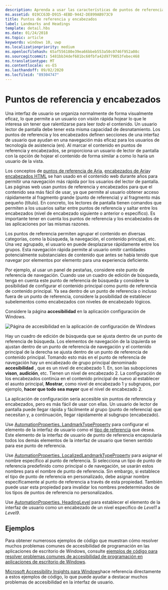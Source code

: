 ```yaml
---
description: Aprenda a usar las características de puntos de referencia y encabezados de la automatización de la interfaz de usuario para definir secciones de contenido en la aplicación, mejorar la accesibilidad y ayudar a los usuarios de tecnología de asistencia (en) a navegar por la interfaz de usuario.
ms.assetid: 019CC63D-D915-4EBD-9442-DE899AB973C9
title: Puntos de referencia y encabezados
label: Landmarks and Headings
template: detail.hbs
ms.date: 01/24/2018
ms.topic: article
keywords: windows 10, uwp
ms.localizationpriority: medium
ms.openlocfilehash: 65af556180e39ea66bbeb553a50c0746f952a08c
ms.sourcegitcommit: 5481bb34def681bc60fbfa42d9779053febec468
ms.translationtype: MT
ms.contentlocale: es-ES
ms.lasthandoff: 09/02/2020
ms.locfileid: "89304747"
---
```

# <a name="landmarks-and-headings"></a>Puntos de referencia y encabezados

Una interfaz de usuario se organiza normalmente de forma visualmente eficaz, lo que permite a un usuario con visión rápida hojear lo que le interesa sin tener que ralentizarse para leer *todo* el contenido. Un usuario lector de pantalla debe tener esta misma capacidad de desnatamiento. Los puntos de referencia y los encabezados definen secciones de una interfaz de usuario que ayudan en una navegación más eficaz para los usuarios de tecnología de asistencia (en). Al marcar el contenido en puntos de referencia y encabezados, se proporciona un usuario de lector de pantalla con la opción de hojear el contenido de forma similar a como lo haría un usuario de la vista.

Los conceptos de [puntos de referencia de Aria](https://www.w3.org/WAI/GL/wiki/Using_ARIA_landmarks_to_identify_regions_of_a_page), [encabezados de Aria](https://www.w3.org/TR/WCAG20-TECHS/ARIA12.html)y [encabezados HTML](https://www.w3.org/TR/2016/NOTE-WCAG20-TECHS-20161007/H42.html) se han usado en el contenido web durante años para permitir una navegación más rápida por los usuarios del lector de pantalla. Las páginas web usan puntos de referencia y encabezados para que el contenido sea más fácil de usar, ya que permite al usuario obtener acceso rápidamente al fragmento grande (punto de referencia) y al fragmento más pequeño (título). En concreto, los lectores de pantalla tienen comandos que permiten a los usuarios saltar entre puntos de referencia y saltar entre los encabezados (nivel de encabezado siguiente o anterior o específico). Es importante tener en cuenta los puntos de referencia y los encabezados de las aplicaciones por las mismas razones.

Los puntos de referencia permiten agrupar el contenido en diversas categorías, como la búsqueda, la navegación, el contenido principal, etc. Una vez agrupado, el usuario en puede desplazarse rápidamente entre los grupos. Esta navegación rápida permite al usuario omitir cantidades potencialmente substanciales de contenido que antes se había tenido que navegar por elementos por elemento para una experiencia deficiente.

Por ejemplo, al usar un panel de pestañas, considere este punto de referencia de navegación. Cuando use un cuadro de edición de búsqueda, tenga en cuenta este punto de referencia de búsqueda y considere la posibilidad de configurar el contenido principal como punto de referencia de contenido principal. Ya sea dentro de un punto de referencia o incluso fuera de un punto de referencia, considere la posibilidad de establecer subelementos como encabezados con niveles de encabezado lógicos.

Considere la página **accesibilidad** en la aplicación configuración de Windows.

![Página de accesibilidad en la aplicación de configuración de Windows](images/EaseOfAccessSettings.png)  

Hay un cuadro de edición de búsqueda que se ajusta dentro de un punto de referencia de búsqueda. Los elementos de navegación de la izquierda se ajustan dentro de un punto de referencia de navegación y el contenido principal de la derecha se ajusta dentro de un punto de referencia de contenido principal. Tomando esto más en el punto de referencia de navegación hay un encabezado de grupo principal denominado **accesibilidad** , que es un nivel de encabezado 1. En, son las subopciones **vison**, **audición**, etc. Tienen un nivel de encabezado 2. La configuración de los encabezados continúa en el contenido principal de nuevo al establecer el asunto principal, **Mostrar**, como nivel de encabezado 1 y subgrupos, por ejemplo, **hacer que todo sea mayor** que el nivel de encabezado 2.

La aplicación de configuración sería accesible sin puntos de referencia y encabezados, pero es más fácil de usar con ellas. Un usuario de lector de pantalla puede llegar rápida y fácilmente al grupo (punto de referencia) que necesitan y, a continuación, llegar rápidamente al subgrupo (encabezado).

Use [AutomationProperties. LandmarkTypeProperty](/uwp/api/windows.ui.xaml.automation.automationproperties.LandmarkTypeProperty) para configurar el elemento de la interfaz de usuario como el [tipo de referencia](/windows/desktop/WinAuto/landmark-type-identifiers) que desea. Este elemento de la interfaz de usuario de punto de referencia encapsularía todos los demás elementos de la interfaz de usuario que tienen sentido para ese punto de referencia.

Use [AutomationProperties. LocalizedLandmarkTypeProperty](/uwp/api/windows.ui.xaml.automation.automationproperties.LocalizedLandmarkTypeProperty) para asignar el nombre específico al punto de referencia. Si selecciona un tipo de punto de referencia predefinido como principal o de navegación, se usarán estos nombres para el nombre de punto de referencia. Sin embargo, si establece el tipo de punto de referencia en personalizado, debe asignar nombre específicamente al punto de referencia a través de esta propiedad. También puede usar esta propiedad para invalidar los nombres predeterminados de los tipos de puntos de referencia no personalizados.

Use [AutomationProperties. HeadingLevel](/uwp/api/windows.ui.xaml.automation.automationproperties.headinglevelproperty) para establecer el elemento de la interfaz de usuario como un encabezado de un nivel específico de *Level1* a *Level9*.

## <a name="examples"></a>Ejemplos

Para obtener numerosos ejemplos de código que muestran cómo resolver muchos problemas comunes de accesibilidad de programación en las aplicaciones de escritorio de Windows, consulte [ejemplos de código para resolver problemas comunes de accesibilidad de programación en aplicaciones de escritorio de Windows](/accessibility-tools-docs/).

[Microsoft Accessibility Insights para Windows](https://github.com/microsoft/accessibility-insights-windows)hace referencia directamente a estos ejemplos de código, lo que puede ayudar a destacar muchos problemas de accesibilidad en la interfaz de usuario.

